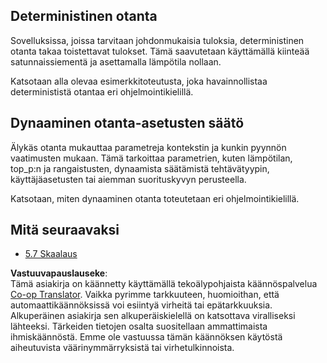 <!--
CO_OP_TRANSLATOR_METADATA:
{
  "original_hash": "3cb0da3badd51d73ab78ebade2827d98",
  "translation_date": "2025-06-13T00:16:16+00:00",
  "source_file": "05-AdvancedTopics/mcp-sampling/README.md",
  "language_code": "fi"
}
-->
## Deterministinen otanta

Sovelluksissa, joissa tarvitaan johdonmukaisia tuloksia, deterministinen otanta takaa toistettavat tulokset. Tämä saavutetaan käyttämällä kiinteää satunnaissiementä ja asettamalla lämpötila nollaan.

Katsotaan alla olevaa esimerkkitoteutusta, joka havainnollistaa determinististä otantaa eri ohjelmointikielillä.

## Dynaaminen otanta-asetusten säätö

Älykäs otanta mukauttaa parametreja kontekstin ja kunkin pyynnön vaatimusten mukaan. Tämä tarkoittaa parametrien, kuten lämpötilan, top_p:n ja rangaistusten, dynaamista säätämistä tehtävätyypin, käyttäjäasetusten tai aiemman suorituskyvyn perusteella.

Katsotaan, miten dynaaminen otanta toteutetaan eri ohjelmointikielillä.

## Mitä seuraavaksi

- [5.7 Skaalaus](../mcp-scaling/README.md)

**Vastuuvapauslauseke**:  
Tämä asiakirja on käännetty käyttämällä tekoälypohjaista käännöspalvelua [Co-op Translator](https://github.com/Azure/co-op-translator). Vaikka pyrimme tarkkuuteen, huomioithan, että automaattikäännöksissä voi esiintyä virheitä tai epätarkkuuksia. Alkuperäinen asiakirja sen alkuperäiskielellä on katsottava viralliseksi lähteeksi. Tärkeiden tietojen osalta suositellaan ammattimaista ihmiskäännöstä. Emme ole vastuussa tämän käännöksen käytöstä aiheutuvista väärinymmärryksistä tai virhetulkinnoista.